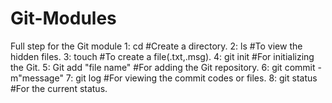 # Git-Modules
Full step for the Git module
1: cd #Create a directory.
2: ls #To view the  hidden files.
3: touch #To create a file(.txt,.msg).
4: git init #For initializing the Git.
5: Git add "file name" #For adding the Git repository.
6: git commit -m"message"
7: git log #For viewing the commit codes or files.
8: git status #For the current status.
